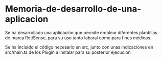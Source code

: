 ﻿# Memoria-de-desarrollo-de-una-aplicacion
Se ha desarrollado una aplicación que permite emplear diferentes plantillas de marca RetiSense, para su uso tanto laboral como para fines médicos.

Se ha incluido el código necesario en src, junto con unas indicaciones en src/main.ts de los Plugin a instalar para su posterior ejecución
